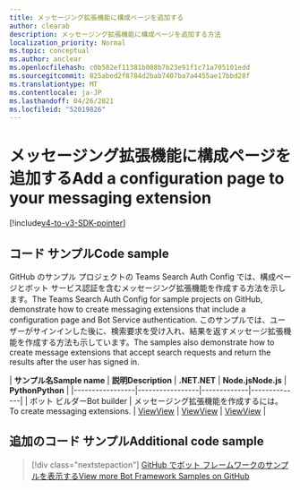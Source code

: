 ```yaml
---
title: メッセージング拡張機能に構成ページを追加する
author: clearab
description: メッセージング拡張機能に構成ページを追加する方法
localization_priority: Normal
ms.topic: conceptual
ms.author: anclear
ms.openlocfilehash: c0b582ef11381b008b7b23e91f1c71a705101edd
ms.sourcegitcommit: 825abed2f8784d2bab7407ba7a4455ae17bbd28f
ms.translationtype: MT
ms.contentlocale: ja-JP
ms.lasthandoff: 04/26/2021
ms.locfileid: "52019826"
---
```

# <a name="add-a-configuration-page-to-your-messaging-extension"></a><span data-ttu-id="56e7a-103">メッセージング拡張機能に構成ページを追加する</span><span class="sxs-lookup"><span data-stu-id="56e7a-103">Add a configuration page to your messaging extension</span></span>

[!include[v4-to-v3-SDK-pointer](~/includes/v4-to-v3-pointer-me.md)]

## <a name="code-sample"></a><span data-ttu-id="56e7a-104">コード サンプル</span><span class="sxs-lookup"><span data-stu-id="56e7a-104">Code sample</span></span>

<span data-ttu-id="56e7a-105">GitHub のサンプル プロジェクトの Teams Search Auth Config では、構成ページとボット サービス認証を含むメッセージング拡張機能を作成する方法を示します。</span><span class="sxs-lookup"><span data-stu-id="56e7a-105">The Teams Search Auth Config for sample projects on GitHub, demonstrate how to create messaging extensions that include a configuration page and Bot Service authentication.</span></span> <span data-ttu-id="56e7a-106">このサンプルでは、ユーザーがサインインした後に、検索要求を受け入れ、結果を返すメッセージ拡張機能を作成する方法も示しています。</span><span class="sxs-lookup"><span data-stu-id="56e7a-106">The samples also demonstrate how to create message extensions that accept search requests and return the results after the user has signed in.</span></span>

| <span data-ttu-id="56e7a-107">**サンプル名**</span><span class="sxs-lookup"><span data-stu-id="56e7a-107">**Sample name**</span></span> | <span data-ttu-id="56e7a-108">**説明**</span><span class="sxs-lookup"><span data-stu-id="56e7a-108">**Description**</span></span> | <span data-ttu-id="56e7a-109">**.NET**</span><span class="sxs-lookup"><span data-stu-id="56e7a-109">**.NET**</span></span> | <span data-ttu-id="56e7a-110">**Node.js**</span><span class="sxs-lookup"><span data-stu-id="56e7a-110">**Node.js**</span></span> | <span data-ttu-id="56e7a-111">**Python**</span><span class="sxs-lookup"><span data-stu-id="56e7a-111">**Python**</span></span> |
|-----------------|-----------------|-------------|--------------|
| <span data-ttu-id="56e7a-112">ボット ビルダー</span><span class="sxs-lookup"><span data-stu-id="56e7a-112">Bot builder</span></span> | <span data-ttu-id="56e7a-113">メッセージング拡張機能を作成するには。</span><span class="sxs-lookup"><span data-stu-id="56e7a-113">To create messaging extensions.</span></span> | [<span data-ttu-id="56e7a-114">View</span><span class="sxs-lookup"><span data-stu-id="56e7a-114">View</span></span>](https://github.com/microsoft/BotBuilder-Samples/tree/master/samples/csharp_dotnetcore/52.teams-messaging-extensions-search-auth-config) | [<span data-ttu-id="56e7a-115">View</span><span class="sxs-lookup"><span data-stu-id="56e7a-115">View</span></span>](https://github.com/microsoft/BotBuilder-Samples/tree/master/samples/javascript_nodejs/52.teams-messaging-extensions-search-auth-config) | [<span data-ttu-id="56e7a-116">View</span><span class="sxs-lookup"><span data-stu-id="56e7a-116">View</span></span>]( https://github.com/microsoft/BotBuilder-Samples/tree/main/samples/python/50.teams-messaging-extension-search) |

## <a name="additional-code-sample"></a><span data-ttu-id="56e7a-117">追加のコード サンプル</span><span class="sxs-lookup"><span data-stu-id="56e7a-117">Additional code sample</span></span>

> [!div class="nextstepaction"]
> [<span data-ttu-id="56e7a-118">GitHub でボット フレームワークのサンプルを表示する</span><span class="sxs-lookup"><span data-stu-id="56e7a-118">View more Bot Framework Samples on GitHub</span></span>](https://github.com/microsoft/BotBuilder-Samples)
